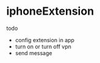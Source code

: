 iphoneExtension
============

todo

* config extension in app
* turn on or turn off vpn
* send message
